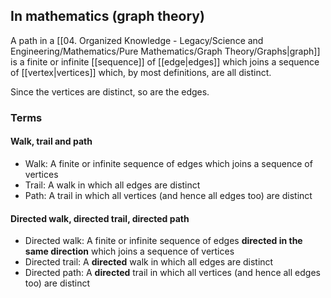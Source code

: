 ## In mathematics (graph theory)
A path in a [[04. Organized Knowledge - Legacy/Science and Engineering/Mathematics/Pure Mathematics/Graph Theory/Graphs|graph]] is a finite or infinite [[sequence]] of [[edge|edges]] which joins a sequence of [[vertex|vertices]] which, by most definitions, are all distinct.

Since the vertices are distinct, so are the edges.
### Terms
#### Walk, trail and path
- Walk: A finite or infinite sequence of edges which joins a sequence of vertices
- Trail: A walk in which all edges are distinct
- Path: A trail in which all vertices (and hence all edges too) are distinct
#### Directed walk, directed trail, directed path
- Directed walk: A finite or infinite sequence of edges **directed in the same direction** which joins a sequence of vertices
- Directed trail: A **directed** walk in which all edges are distinct
- Directed path: A **directed** trail in which all vertices (and hence all edges too) are distinct